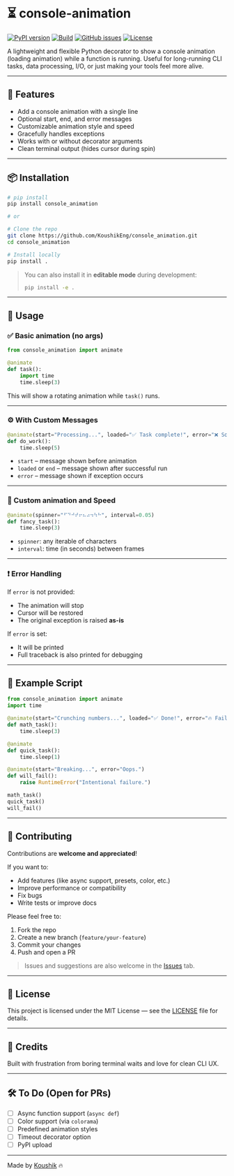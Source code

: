 # ⏳ console-animation

[![PyPI version](https://img.shields.io/pypi/v/console_animation.svg)](https://pypi.org/project/console_animation/)
[![Build](https://github.com/KoushikEng/console_animation/actions/workflows/python-package.yml/badge.svg)](https://github.com/KoushikEng/console_animation/actions)
[![GitHub issues](https://img.shields.io/github/issues/KoushikEng/console_animation.svg)](https://github.com/KoushikEng/console_animation/issues)
[![License](https://img.shields.io/github/license/KoushikEng/console_animation.svg)](https://github.com/KoushikEng/console_animation/blob/main/LICENSE)

A lightweight and flexible Python decorator to show a console animation (loading animation) while a function is running. Useful for long-running CLI tasks, data processing, I/O, or just making your tools feel more alive.

---

## 🔧 Features

- Add a console animation with a single line
- Optional start, end, and error messages
- Customizable animation style and speed
- Gracefully handles exceptions
- Works with or without decorator arguments
- Clean terminal output (hides cursor during spin)

---

## 📦 Installation

```bash
# pip install
pip install console_animation

# or

# Clone the repo
git clone https://github.com/KoushikEng/console_animation.git
cd console_animation

# Install locally
pip install .
````

> You can also install it in **editable mode** during development:
>
> ```bash
> pip install -e .
> ```

---

## 🚀 Usage

### ✅ Basic animation (no args)

```python
from console_animation import animate

@animate
def task():
    import time
    time.sleep(3)
```

This will show a rotating animation while `task()` runs.

---

### ⚙️ With Custom Messages

```python
@animate(start="Processing...", loaded="✅ Task complete!", error="❌ Something broke.")
def do_work():
    time.sleep(5)
```

* `start` – message shown before animation
* `loaded` or `end` – message shown after successful run
* `error` – message shown if exception occurs

---

### 🎯 Custom animation and Speed

```python
@animate(spinner="⠋⠙⠚⠞⠖⠦⠴⠲⠳⠓", interval=0.05)
def fancy_task():
    time.sleep(3)
```

* `spinner`: any iterable of characters
* `interval`: time (in seconds) between frames

---

### ❗ Error Handling

If `error` is not provided:

* The animation will stop
* Cursor will be restored
* The original exception is raised **as-is**

If `error` is set:

* It will be printed
* Full traceback is also printed for debugging

---

## 🧪 Example Script

```python
from console_animation import animate
import time

@animate(start="Crunching numbers...", loaded="✅ Done!", error="🔥 Failed.")
def math_task():
    time.sleep(3)

@animate
def quick_task():
    time.sleep(1)

@animate(start="Breaking...", error="Oops.")
def will_fail():
    raise RuntimeError("Intentional failure.")

math_task()
quick_task()
will_fail()
```

---

## 🤝 Contributing

Contributions are **welcome and appreciated**!

If you want to:

* Add features (like async support, presets, color, etc.)
* Improve performance or compatibility
* Fix bugs
* Write tests or improve docs

Please feel free to:

1. Fork the repo
2. Create a new branch (`feature/your-feature`)
3. Commit your changes
4. Push and open a PR

> Issues and suggestions are also welcome in the [Issues](https://github.com/KoushikEng/console_animation/issues) tab.

---

## 📄 License

This project is licensed under the MIT License — see the [LICENSE](./LICENSE) file for details.

---

## 🙌 Credits

Built with frustration from boring terminal waits and love for clean CLI UX.

---

## 🛠️ To Do (Open for PRs)

* [ ] Async function support (`async def`)
* [ ] Color support (via `colorama`)
* [ ] Predefined animation styles
* [ ] Timeout decorator option
* [ ] PyPI upload

---

Made by [Koushik](https://github.com/KoushikEng) 🔥
